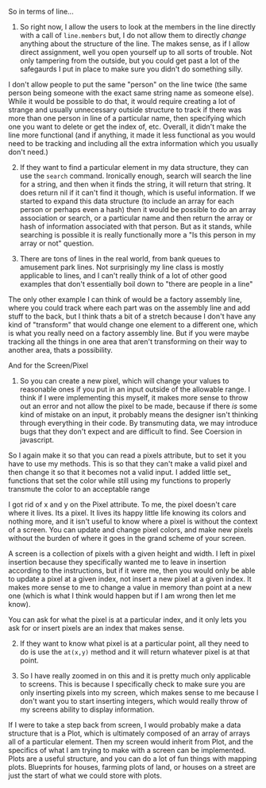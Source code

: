 So in terms of line...

1) So right now, I allow the users to look at the members in the line directly with a call of `line.members` but, I do not allow them to directly _change_ anything about the structure of the line. The makes sense, as if I allow direct assignment, well you open yourself up to all sorts of trouble. Not only tampering from the outside, but you could get past a lot of the safegaurds I put in place to make sure you didn't do something silly.

I don't allow people to put the same "person" on the line twice (the same person being someone with the exact same string name as someone else). While it would be possible to do that, it would require creating a lot of strange and usually unnecessary outside structure to track if there was more than one person in line of a particular name, then specifying which one you want to delete or get the index of, etc. Overall, it didn't make the line more functional (and if anything, it made it less functional as you would need to be tracking and including all the extra information which you usually don't need.)

2) If they want to find a particular element in my data structure, they can use the `search` command. Ironically enough, search will search the line for a string, and then when it finds the string, it will return that string. It does return nil if it can't find it though, which is useful information. If we started to expand this data structure (to include an array for each person or perhaps even a hash) then it would be possible to do an array association or search, or a particular name and then return the array or hash of information associated with that person. But as it stands, while searching is possible it is really functionally more a "Is this person in my array or not" question.

3) There are tons of lines in the real world, from bank queues to amusement park lines. Not surprisingly my line class is mostly applicable to lines, and I can't really think of a lot of other good examples that don't essentially boil down to "there are people in a line"

The only other example I can think of would be a factory assembly line, where you could track where each part was on the assembly line and add stuff to the back, but I think thats a bit of a stretch because I don't have any kind of "transform" that would change one element to a different one, which is what you really need on a factory assembly line. But if you were maybe tracking all the things in one area that aren't transforming on their way to another area, thats a possibility.

And for the Screen/Pixel

1) So you can create a new pixel, which will change your values to reasonable ones if you put in an input outside of the allowable range. I think if I were implementing this myself, it makes more sense to throw out an error and not allow the pixel to be made, because if there _is_ some kind of mistake on an input, it probably means the designer isn't thinking through everything in their code. By transmuting data, we may introduce bugs that they don't expect and are difficult to find. See Coersion in javascript.

So I again make it so that you can read a pixels attribute, but to set it you have to use my methods. This is so that they can't make a valid pixel and then change it so that it becomes not a valid input. I added little set_<color> functions that set the color while still using my functions to properly transmute the color to an acceptable range

I got rid of x and y on the Pixel attribute. To me, the pixel doesn't care where it lives. Its a pixel. It lives its happy little life knowing its colors and nothing more, and it isn't useful to know where a pixel is without the context of a screen. You can update and change pixel colors, and make new pixels without the burden of where it goes in the grand scheme of your screen.

A screen is a collection of pixels with a given height and width. I left in pixel insertion because they specifically wanted me to leave in insertion according to the instructions, but if it were me, then you would only be able to update a pixel at a given index, not insert a new pixel at a given index. It makes more sense to me to change a value in memory than point at a new one (which is what I think would happen but if I am wrong then let me know).

You can ask for what the pixel is at a particular index, and it only lets you ask for or insert pixels are an index that makes sense.

2) If they want to know what pixel is at a particular point, all they need to do is use the `at(x,y)` method and it will return whatever pixel is at that point.

3) So I have really zoomed in on this and it is pretty much only applicable to screens. This is because I specifically check to make sure you are only inserting pixels into my screen, which makes sense to me because I don't want you to start inserting integers, which would really throw of my screens ability to display information.

If I were to take a step back from screen, I would probably make a data structure that is a Plot, which is ultimately composed of an array of arrays all of a particular element. Then my screen would inherit from Plot, and the specifics of what I am trying to make with a screen can be implemented. Plots are a useful structure, and you can do a lot of fun things with mapping plots. Blueprints for houses, farming plots of land, or houses on a street are just the start of what we could store with plots.


